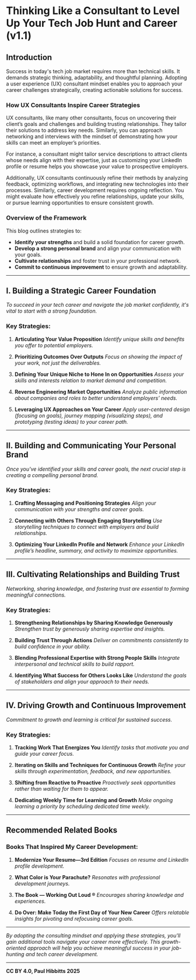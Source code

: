# Thinking Like a Consultant to Level Up Your Tech Job Hunt and Career (v1.1)

## Introduction

Success in today's tech job market requires more than technical skills. It demands strategic thinking, adaptability, and thoughtful planning. Adopting a user experience (UX) consultant mindset enables you to approach your career challenges strategically, creating actionable solutions for success.

### How UX Consultants Inspire Career Strategies

UX consultants, like many other consultants, focus on uncovering their client’s goals and challenges and building trusting relationships. They tailor their solutions to address key needs. Similarly, you can approach networking and interviews with the mindset of demonstrating how your skills can meet an employer’s priorities. 

For instance, a consultant might tailor service descriptions to attract clients whose needs align with their expertise, just as customizing your LinkedIn profile or resume helps you showcase your value to prospective employers.

Additionally, UX consultants continuously refine their methods by analyzing feedback, optimizing workflows, and integrating new technologies into their processes. Similarly, career development requires ongoing reflection. You might evaluate how effectively you refine relationships, update your skills, or pursue learning opportunities to ensure consistent growth. 

### Overview of the Framework

This blog outlines strategies to:
- **Identify your strengths** and build a solid foundation for career growth.
- **Develop a strong personal brand** and align your communication with your goals.
- **Cultivate relationships** and foster trust in your professional network.
- **Commit to continuous improvement** to ensure growth and adaptability.

---

## I. Building a Strategic Career Foundation

*To succeed in your tech career and navigate the job market confidently, it's vital to start with a strong foundation.*

### Key Strategies:
1. **Articulating Your Value Proposition**
   *Identify unique skills and benefits you offer to potential employers.*

2. **Prioritizing Outcomes Over Outputs**
   *Focus on showing the impact of your work, not just the deliverables.*

3. **Defining Your Unique Niche to Hone In on Opportunities**
   *Assess your skills and interests relation to market demand and competition.*

4. **Reverse Engineering Market Opportunities**
   *Analyze public information about companies and roles to better understand employers’ needs.*

5. **Leveraging UX Approaches on Your Career**
   *Apply user-centered design (focusing on goals), journey mapping (visualizing steps), and prototyping (testing ideas) to your career path.*

---

## II. Building and Communicating Your Personal Brand

*Once you've identified your skills and career goals, the next crucial step is creating a compelling personal brand.*

### Key Strategies:
1. **Crafting Messaging and Positioning Strategies**
   *Align your communication with your strengths and career goals.*

2. **Connecting with Others Through Engaging Storytelling**
   *Use storytelling techniques to connect with employers and build relationships.*

3. **Optimizing Your LinkedIn Profile and Network**
   *Enhance your LinkedIn profile’s headline, summary, and activity to maximize opportunities.*

---

## III. Cultivating Relationships and Building Trust

*Networking, sharing knowledge, and fostering trust are essential to forming meaningful connections.*

### Key Strategies:
1. **Strengthening Relationships by Sharing Knowledge Generously**
   *Strengthen trust by generously sharing expertise and insights.*

2. **Building Trust Through Actions**
   *Deliver on commitments consistently to build confidence in your ability.*

3. **Blending Professional Expertise with Strong People Skills**
   *Integrate interpersonal and technical skills to build rapport.*

4. **Identifying What Success for Others Looks Like**
   *Understand the goals of stakeholders and align your approach to their needs.*

---

## IV. Driving Growth and Continuous Improvement

*Commitment to growth and learning is critical for sustained success.*

### Key Strategies:
1. **Tracking Work That Energizes You**
   *Identify tasks that motivate you and guide your career focus.*

2. **Iterating on Skills and Techniques for Continuous Growth**
   *Refine your skills through experimentation, feedback, and new opportunities.*

3. **Shifting from Reactive to Proactive**
   *Proactively seek opportunities rather than waiting for them to appear.*

4. **Dedicating Weekly Time for Learning and Growth**
   *Make ongoing learning a priority by scheduling dedicated time weekly.*

---

## Recommended Related Books

### Books That Inspired My Career Development:
1. **Modernize Your Resume—3rd Edition**
   *Focuses on resume and LinkedIn profile development.*

2. **What Color is Your Parachute?**
   *Resonates with professional development journeys.*

3. **The Book — Working Out Loud ®**
   *Encourages sharing knowledge and experiences.*

4. **Do Over: Make Today the First Day of Your New Career**
   *Offers relatable insights for pivoting and refocusing career goals.*

---

*By adopting the consulting mindset and applying these strategies, you'll gain additional tools navigate your career more effectively. This growth-oriented approach will help you achieve meaningful success in your job-hunting and tech career development.*

---

**CC BY 4.0, Paul Hibbitts 2025**
